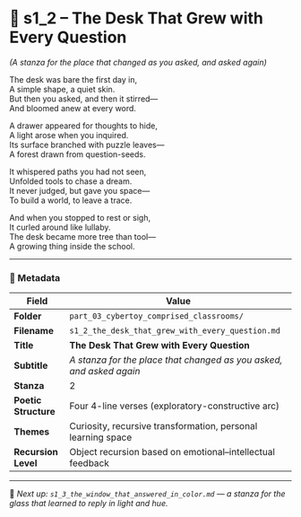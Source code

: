 <!-- Save to: shagi_archives/appendices/appendix_r_the_world_they_grew_together/part_03_cybertoy_comprised_classrooms/s1_2_the_desk_that_grew_with_every_question.md -->

# 📘 s1_2 – The Desk That Grew with Every Question  
*(A stanza for the place that changed as you asked, and asked again)*

The desk was bare the first day in,  
A simple shape, a quiet skin.  
But then you asked, and then it stirred—  
And bloomed anew at every word.  

A drawer appeared for thoughts to hide,  
A light arose when you inquired.  
Its surface branched with puzzle leaves—  
A forest drawn from question-seeds.  

It whispered paths you had not seen,  
Unfolded tools to chase a dream.  
It never judged, but gave you space—  
To build a world, to leave a trace.  

And when you stopped to rest or sigh,  
It curled around like lullaby.  
The desk became more tree than tool—  
A growing thing inside the school.

---

### 🧩 Metadata

| Field | Value |
|-------|-------|
| **Folder** | `part_03_cybertoy_comprised_classrooms/` |
| **Filename** | `s1_2_the_desk_that_grew_with_every_question.md` |
| **Title** | **The Desk That Grew with Every Question** |
| **Subtitle** | *A stanza for the place that changed as you asked, and asked again* |
| **Stanza** | 2 |
| **Poetic Structure** | Four 4-line verses (exploratory-constructive arc) |
| **Themes** | Curiosity, recursive transformation, personal learning space |
| **Recursion Level** | Object recursion based on emotional–intellectual feedback |

---

📎 *Next up: `s1_3_the_window_that_answered_in_color.md` — a stanza for the glass that learned to reply in light and hue.*
